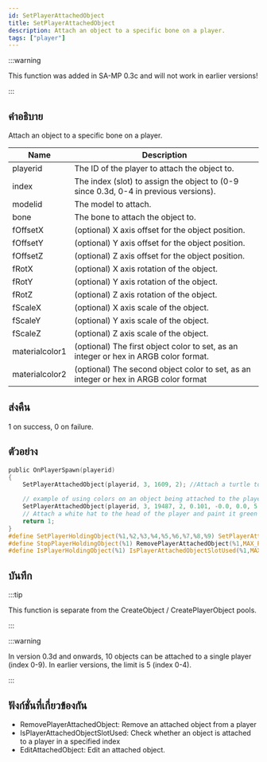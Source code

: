 ```yaml
---
id: SetPlayerAttachedObject
title: SetPlayerAttachedObject
description: Attach an object to a specific bone on a player.
tags: ["player"]
---
```


:::warning

This function was added in SA-MP 0.3c and will not work in earlier versions!

:::

## คำอธิบาย

Attach an object to a specific bone on a player.

| Name           | Description                                                                          |
| -------------- | ------------------------------------------------------------------------------------ |
| playerid       | The ID of the player to attach the object to.                                        |
| index          | The index (slot) to assign the object to (0-9 since 0.3d, 0-4 in previous versions). |
| modelid        | The model to attach.                                                                 |
| bone           | The bone to attach the object to.                                                    |
| fOffsetX       | (optional) X axis offset for the object position.                                    |
| fOffsetY       | (optional) Y axis offset for the object position.                                    |
| fOffsetZ       | (optional) Z axis offset for the object position.                                    |
| fRotX          | (optional) X axis rotation of the object.                                            |
| fRotY          | (optional) Y axis rotation of the object.                                            |
| fRotZ          | (optional) Z axis rotation of the object.                                            |
| fScaleX        | (optional) X axis scale of the object.                                               |
| fScaleY        | (optional) Y axis scale of the object.                                               |
| fScaleZ        | (optional) Z axis scale of the object.                                               |
| materialcolor1 | (optional) The first object color to set, as an integer or hex in ARGB color format. |
| materialcolor2 | (optional) The second object color to set, as an integer or hex in ARGB color format |

## ส่งคืน

1 on success, 0 on failure.

## ตัวอย่าง

```c
public OnPlayerSpawn(playerid)
{
    SetPlayerAttachedObject(playerid, 3, 1609, 2); //Attach a turtle to the playerid's head, in slot 3

    // example of using colors on an object being attached to the player:
    SetPlayerAttachedObject(playerid, 3, 19487, 2, 0.101, -0.0, 0.0, 5.50, 84.60, 83.7, 1.0, 1.0, 1.0, 0xFF00FF00);
    // Attach a white hat to the head of the player and paint it green
    return 1;
}
#define SetPlayerHoldingObject(%1,%2,%3,%4,%5,%6,%7,%8,%9) SetPlayerAttachedObject(%1,MAX_PLAYER_ATTACHED_OBJECTS-1,%2,%3,%4,%5,%6,%7,%8,%9)
#define StopPlayerHoldingObject(%1) RemovePlayerAttachedObject(%1,MAX_PLAYER_ATTACHED_OBJECTS-1)
#define IsPlayerHoldingObject(%1) IsPlayerAttachedObjectSlotUsed(%1,MAX_PLAYER_ATTACHED_OBJECTS-1)
```

## บันทึก

:::tip

This function is separate from the CreateObject / CreatePlayerObject pools.

:::

:::warning

In version 0.3d and onwards, 10 objects can be attached to a single player (index 0-9). In earlier versions, the limit is 5 (index 0-4).

:::

## ฟังก์ชั่นที่เกี่ยวข้องกัน

- RemovePlayerAttachedObject: Remove an attached object from a player
- IsPlayerAttachedObjectSlotUsed: Check whether an object is attached to a player in a specified index
- EditAttachedObject: Edit an attached object.
